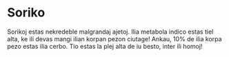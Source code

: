 # Soriko

Sorikoj estas nekredeble malgrandaj ajetoj. Ilia metabola indico estas tiel
alta, ke ili devas mangi ilian korpan pezon ciutage! Ankau, 10% de ilia korpa
pezo estas ilia cerbo. Tio estas la plej alta de iu besto, inter ili homoj!
